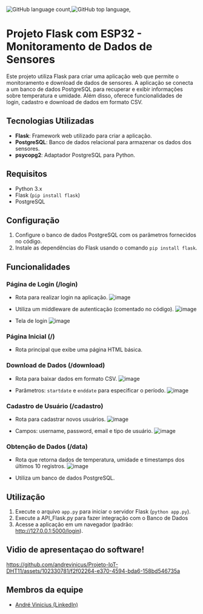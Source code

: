 ![GitHub language count](https://img.shields.io/github/languages/count/andrevinicus/Projeto-IoT-DHT11),![GitHub top language](https://img.shields.io/github/languages/top/andrevinicus/Projeto-IoT-DHT11?color=008000),


# Projeto Flask com ESP32 - Monitoramento de Dados de Sensores

Este projeto utiliza Flask para criar uma aplicação web que permite o monitoramento e download de dados de sensores. A aplicação se conecta a um banco de dados PostgreSQL para recuperar e exibir informações sobre temperatura e umidade. Além disso, oferece funcionalidades de login, cadastro e download de dados em formato CSV.

## Tecnologias Utilizadas

- **Flask**: Framework web utilizado para criar a aplicação.
- **PostgreSQL**: Banco de dados relacional para armazenar os dados dos sensores.
- **psycopg2**: Adaptador PostgreSQL para Python.

## Requisitos

- Python 3.x
- Flask (`pip install flask`)
- PostgreSQL

## Configuração

1. Configure o banco de dados PostgreSQL com os parâmetros fornecidos no código.
2. Instale as dependências do Flask usando o comando `pip install flask`.

## Funcionalidades

### Página de Login (/login)

- Rota para realizar login na aplicação.
  ![image](https://github.com/andrevinicus/Projeto-IoT-DHT11/assets/102330781/5f242313-b95d-46c7-bc4d-c04e28ae5778)

- Utiliza um middleware de autenticação (comentado no código).
  ![image](https://github.com/andrevinicus/Projeto-IoT-DHT11/assets/102330781/87c1498a-ae7f-4ed9-944f-07e81e85a9ca)
- Tela de login
  ![image](https://github.com/andrevinicus/Projeto-IoT-DHT11/assets/102330781/15e341f4-ff59-4da0-a237-07eaebe41c57)


### Página Inicial (/)

- Rota principal que exibe uma página HTML básica.

### Download de Dados (/download)

- Rota para baixar dados em formato CSV.
  ![image](https://github.com/andrevinicus/Projeto-IoT-DHT11/assets/102330781/13928efb-ece8-40f0-a2cf-4019a08dd47d)

- Parâmetros: `startdate` e `enddate` para especificar o período.
  ![image](https://github.com/andrevinicus/Projeto-IoT-DHT11/assets/102330781/e7b3729d-1749-4b07-8eec-b82633eed926)
  

### Cadastro de Usuário (/cadastro)

- Rota para cadastrar novos usuários.
  ![image](https://github.com/andrevinicus/Projeto-IoT-DHT11/assets/102330781/80d872b3-084b-4fa0-bcb9-007cdc7690d9)

- Campos: username, password, email e tipo de usuário.
  ![image](https://github.com/andrevinicus/Projeto-IoT-DHT11/assets/102330781/cfbed7d7-409a-4fa7-a7ea-27d8878fd028)


### Obtenção de Dados (/data)

- Rota que retorna dados de temperatura, umidade e timestamps dos últimos 10 registros.
  ![image](https://github.com/andrevinicus/Projeto-IoT-DHT11/assets/102330781/3334dae7-0e1f-46e4-adc1-7e179c5318f3)

- Utiliza um banco de dados PostgreSQL.

## Utilização

1. Execute o arquivo `app.py` para iniciar o servidor Flask (`python app.py`).
2. Execute a API_Flask.py para fazer integraçâo com o Banco de Dados
3. Acesse a aplicação em um navegador (padrão: http://127.0.0.1:5000/login).
   
## Vidio de apresentaçao do software!
  

https://github.com/andrevinicus/Projeto-IoT-DHT11/assets/102330781/f2f02264-e370-4594-bda6-158bd546735a


## Membros da equipe
- [André Vinicius (LinkedIn)](https://www.linkedin.com/in/andre-vinicius-gorlin-toledo-a797161b1/)


